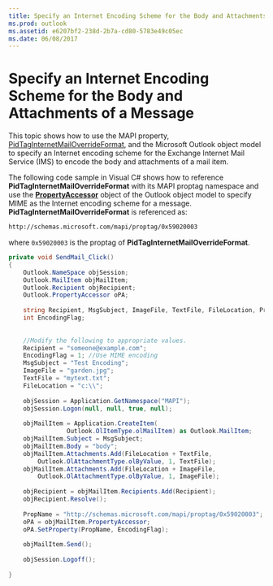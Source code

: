 ```yaml
---
title: Specify an Internet Encoding Scheme for the Body and Attachments of a Message
ms.prod: outlook
ms.assetid: e6207bf2-238d-2b7a-cd80-5783e49c05ec
ms.date: 06/08/2017
---
```



# Specify an Internet Encoding Scheme for the Body and Attachments of a Message

This topic shows how to use the MAPI property,  [PidTagInternetMailOverrideFormat](../../../api/Outlook.PropertyAccessor.md), and the Microsoft Outlook object model to specify an Internet encoding scheme for the Exchange Internet Mail Service (IMS) to encode the body and attachments of a mail item.

The following code sample in Visual C# shows how to reference  **PidTagInternetMailOverrideFormat** with its MAPI proptag namespace and use the **[PropertyAccessor](../../../api/Outlook.PropertyAccessor.md)** object of the Outlook object model to specify MIME as the Internet encoding scheme for a message. **PidTagInternetMailOverrideFormat** is referenced as:



```vb
http://schemas.microsoft.com/mapi/proptag/0x59020003
```

where  `0x59020003` is the proptag of **PidTagInternetMailOverrideFormat**.



```cs
private void SendMail_Click() 
{ 
    Outlook.NameSpace objSession; 
    Outlook.MailItem objMailItem; 
    Outlook.Recipient objRecipient; 
    Outlook.PropertyAccessor oPA; 
 
    string Recipient, MsgSubject, ImageFile, TextFile, FileLocation, PropName; 
    int EncodingFlag; 
     
 
    //Modify the following to appropriate values. 
    Recipient = "someone@example.com"; 
    EncodingFlag = 1; //Use MIME encoding 
    MsgSubject = "Test Encoding"; 
    ImageFile = "garden.jpg"; 
    TextFile = "mytext.txt"; 
    FileLocation = "c:\\"; 
 
    objSession = Application.GetNamespace("MAPI"); 
    objSession.Logon(null, null, true, null); 
 
    objMailItem = Application.CreateItem( 
                Outlook.OlItemType.olMailItem) as Outlook.MailItem; 
    objMailItem.Subject = MsgSubject; 
    objMailItem.Body = "body"; 
    objMailItem.Attachments.Add(FileLocation + TextFile,  
        Outlook.OlAttachmentType.olByValue, 1, TextFile); 
    objMailItem.Attachments.Add(FileLocation + ImageFile, 
        Outlook.OlAttachmentType.olByValue, 1, ImageFile); 
 
    objRecipient = objMailItem.Recipients.Add(Recipient); 
    objRecipient.Resolve(); 
 
    PropName = "http://schemas.microsoft.com/mapi/proptag/0x59020003"; 
    oPA = objMailItem.PropertyAccessor; 
    oPA.SetProperty(PropName, EncodingFlag); 
 
    objMailItem.Send(); 
 
    objSession.Logoff(); 
 
}

```


